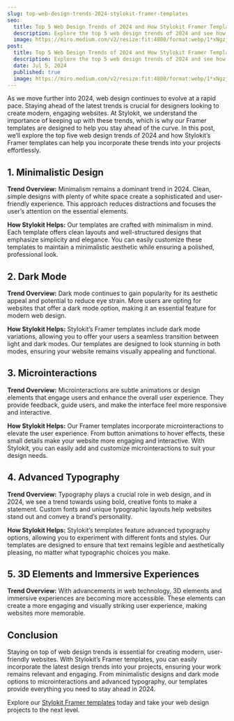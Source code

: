 ```yaml
---
slug: top-web-design-trends-2024-stylokit-framer-templates
seo:
  title: Top 5 Web Design Trends of 2024 and How Stylokit Framer Templates Keep You Ahead
  description: Explore the top 5 web design trends of 2024 and see how Stylokit’s Framer templates keep you ahead. Create modern, engaging websites with ease by integrating these trends into your projects.
  image: https://miro.medium.com/v2/resize:fit:4800/format:webp/1*xNgzjZNiSJ1i_xA1fc74rw.jpeg
post:
  title: Top 5 Web Design Trends of 2024 and How Stylokit Framer Templates Keep You Ahead
  description: Explore the top 5 web design trends of 2024 and see how Stylokit’s Framer templates keep you ahead. Create modern, engaging websites with ease by integrating these trends into your projects.
  date: Jul 5, 2024
  published: true
  image: https://miro.medium.com/v2/resize:fit:4800/format:webp/1*xNgzjZNiSJ1i_xA1fc74rw.jpeg
---
```


As we move further into 2024, web design continues to evolve at a rapid pace. Staying ahead of the latest trends is crucial for designers looking to create modern, engaging websites. At Stylokit, we understand the importance of keeping up with these trends, which is why our Framer templates are designed to help you stay ahead of the curve. In this post, we’ll explore the top five web design trends of 2024 and how Stylokit’s Framer templates can help you incorporate these trends into your projects effortlessly.

## 1. Minimalistic Design

**Trend Overview:** Minimalism remains a dominant trend in 2024. Clean, simple designs with plenty of white space create a sophisticated and user-friendly experience. This approach reduces distractions and focuses the user’s attention on the essential elements.

**How Stylokit Helps:** Our templates are crafted with minimalism in mind. Each template offers clean layouts and well-structured designs that emphasize simplicity and elegance. You can easily customize these templates to maintain a minimalistic aesthetic while ensuring a polished, professional look.

## 2. Dark Mode

**Trend Overview:** Dark mode continues to gain popularity for its aesthetic appeal and potential to reduce eye strain. More users are opting for websites that offer a dark mode option, making it an essential feature for modern web design.

**How Stylokit Helps:** Stylokit’s Framer templates include dark mode variations, allowing you to offer your users a seamless transition between light and dark modes. Our templates are designed to look stunning in both modes, ensuring your website remains visually appealing and functional.

## 3. Microinteractions

**Trend Overview:** Microinteractions are subtle animations or design elements that engage users and enhance the overall user experience. They provide feedback, guide users, and make the interface feel more responsive and interactive.

**How Stylokit Helps:** Our Framer templates incorporate microinteractions to elevate the user experience. From button animations to hover effects, these small details make your website more engaging and interactive. With Stylokit, you can easily add and customize microinteractions to suit your design needs.

## 4. Advanced Typography

**Trend Overview:** Typography plays a crucial role in web design, and in 2024, we see a trend towards using bold, creative fonts to make a statement. Custom fonts and unique typographic layouts help websites stand out and convey a brand’s personality.

**How Stylokit Helps:** Stylokit’s templates feature advanced typography options, allowing you to experiment with different fonts and styles. Our templates are designed to ensure that text remains legible and aesthetically pleasing, no matter what typographic choices you make.

## 5. 3D Elements and Immersive Experiences

**Trend Overview:** With advancements in web technology, 3D elements and immersive experiences are becoming more accessible. These elements can create a more engaging and visually striking user experience, making websites more memorable.

## Conclusion

Staying on top of web design trends is essential for creating modern, user-friendly websites. With Stylokit’s Framer templates, you can easily incorporate the latest design trends into your projects, ensuring your work remains relevant and engaging. From minimalistic designs and dark mode options to microinteractions and advanced typography, our templates provide everything you need to stay ahead in 2024.

Explore our [Stylokit Framer templates](https://stylokit.com/) today and take your web design projects to the next level.
